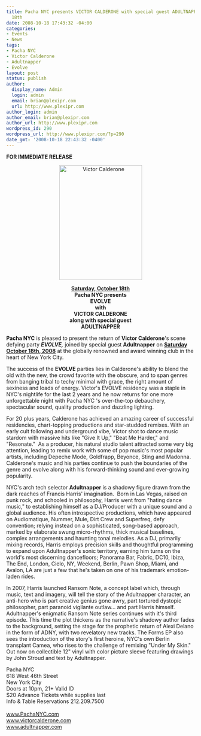 ```yaml
---
title: Pacha NYC presents VICTOR CALDERONE with special guest ADULTNAPPER - October
  18th
date: 2008-10-18 17:43:32 -04:00
categories:
- Events
- News
tags:
- Pacha NYC
- Victor Calderone
- Adultnapper
- Evolve
layout: post
status: publish
author:
  display_name: Admin
  login: admin
  email: brian@plexipr.com
  url: http://www.plexipr.com
author_login: admin
author_email: brian@plexipr.com
author_url: http://www.plexipr.com
wordpress_id: 290
wordpress_url: http://www.plexipr.com/?p=290
date_gmt: '2008-10-18 22:43:32 -0400'
---
```


<p><strong>FOR IMMEDIATE RELEASE</strong></p>
<p style="text-align: center;"><a href="http://www.pachanyc.com"><img class="size-full wp-image-944 aligncenter" title="Victor Calderone" src="http://www.plexipr.com/wp-content/uploads/2008/10/victor1.jpg" alt="Victor Calderone" width="221" height="307" /></a></p>
<p style="text-align: center;"><strong><span style="text-decoration: underline;">Saturday, October 18th</span><br />
Pacha NYC presents<br />
EVOLVE<br />
with<br />
VICTOR CALDERONE<br />
along with special guest<br />
ADULTNAPPER</strong></p>
<p><strong>Pacha NYC</strong> is pleased to present the return of <strong>Victor Calderone</strong>'s scene defying party <em><strong>EVOLVE,</strong></em> joined by special guest <strong>Adultnapper</strong> on <span style="text-decoration: underline;"><strong>Saturday October 18th, 2008</strong></span> at the globally renowned and award winning club in the heart of New York City.</p>
<p>The success of the <strong>EVOLVE</strong> parties lies in Calderone's ability to blend the old with the new, the crowd favorite with the obscure, and to span genres from banging tribal to techy minimal with grace, the right amount of sexiness and loads of energy. Victor's EVOLVE residency was a staple in NYC's nightlife for the last 2 years and he now returns for one more unforgettable night with Pacha NYC 's over-the-top debauchery, spectacular sound, quality production and dazzling lighting.</p>
<p>For 20 plus years, Calderone has achieved an amazing career of successful residencies, chart-topping productions and star-studded remixes. With an early cult following and underground vibe, Victor shot to dance music stardom with massive hits like "Give It Up," "Beat Me Harder," and "Resonate."  As a producer, his natural studio talent attracted some very big attention, leading to remix work with some of pop music's most popular artists, including Depeche Mode, Goldfrapp, Beyonce, Sting and Madonna.  Calderone's music and his parties continue to push the boundaries of the genre and evolve along with his forward-thinking sound and ever-growing popularity.</p>
<p>NYC's arch tech selector <strong>Adultnapper</strong> is a shadowy figure drawn from the dark reaches of Francis Harris' imagination.  Born in Las Vegas, raised on punk rock, and schooled in philosophy, Harris went from "hating dance music," to establishing himself as a DJ/Producer with a unique sound and a global audience. His often introspective productions, which have appeared on Audiomatique, Nummer, Mule, Dirt Crew and Superfreq, defy convention; relying instead on a sophisticated, song-based approach, marked by elaborate swung micro-rhythms, thick musical baselines, complex arrangements and haunting tonal melodies. As a DJ, primarily mixing records, Harris employs precision skills and thoughtful programming to expand upon Adultnapper's sonic territory, earning him turns on the world's most discerning dancefloors; Panorama Bar, Fabric, DC10, Ibiza, The End, London, Cielo, NY, Weekend, Berlin, Pawn Shop, Miami, and Avalon, LA are just a few that he's taken on one of his trademark emotion-laden rides.</p>
<p>In 2007, Harris launched Ransom Note, a concept label which, through music, text and imagery, will tell the story of the Adultnapper character, an anti-hero who is part creative genius gone awry, part tortured dystopic philosopher, part paranoid vigilante outlaw… and part Harris himself.  Adultnapper's enigmatic Ransom Note series continues with it's third episode. This time the plot thickens as the narrative's shadowy author fades to the background, setting the stage for the prophetic return of Alexi Delano in the form of ADNY, with two revelatory new tracks. The Forms EP also sees the introduction of the story's first heroine, NYC's own Berlin transplant Camea, who rises to the challenge of remixing "Under My Skin." Out now on collectible 12" vinyl with color picture sleeve featuring drawings by John Stroud and text by Adultnapper.</p>
<p>Pacha NYC<br />
618 West 46th Street<br />
New York City<br />
Doors at 10pm, 21+ Valid ID<br />
$20 Advance Tickets while supplies last<br />
Info &amp; Table Reservations 212.209.7500<br />
<a href="http://"><br />
www.PachaNYC.com<br />
www.victorcalderone.com<br />
www.adultnapper.com</a></p>
